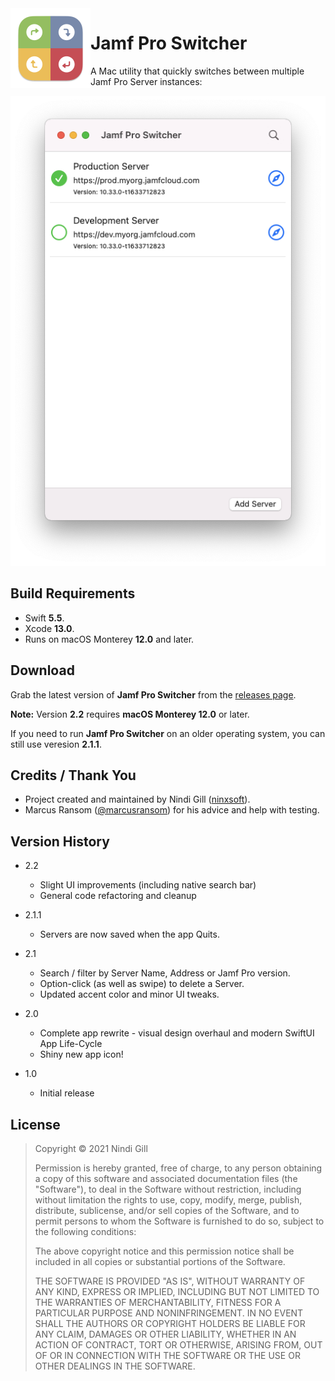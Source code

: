 <img align="left" width="128" height="128" src="Readme%20Resources/App%20Icon.png">

# Jamf Pro Switcher

A Mac utility that quickly switches between multiple Jamf Pro Server instances:

![Jamf Pro Switcher](Readme%20Resources/Jamf%20Pro%20Switcher.png)

## Build Requirements

- Swift **5.5**.
- Xcode **13.0**.
- Runs on macOS Monterey **12.0** and later.

## Download

Grab the latest version of **Jamf Pro Switcher** from the [releases page](https://github.com/ninxsoft/JamfProSwitcher/releases).

**Note:** Version **2.2** requires **macOS Monterey 12.0** or later.

If you need to run **Jamf Pro Switcher** on an older operating system, you can still use veresion **2.1.1**.

## Credits / Thank You

- Project created and maintained by Nindi Gill ([ninxsoft](https://github.com/ninxsoft)).
- Marcus Ransom ([@marcusransom](https://twitter.com/marcusransom)) for his advice and help with testing.

## Version History

- 2.2

  - Slight UI improvements (including native search bar)
  - General code refactoring and cleanup

- 2.1.1

  - Servers are now saved when the app Quits.

- 2.1

  - Search / filter by Server Name, Address or Jamf Pro version.
  - Option-click (as well as swipe) to delete a Server.
  - Updated accent color and minor UI tweaks.

- 2.0

  - Complete app rewrite - visual design overhaul and modern SwiftUI App Life-Cycle
  - Shiny new app icon!

- 1.0

  - Initial release

## License

> Copyright © 2021 Nindi Gill
>
> Permission is hereby granted, free of charge, to any person obtaining a copy
> of this software and associated documentation files (the "Software"), to deal
> in the Software without restriction, including without limitation the rights
> to use, copy, modify, merge, publish, distribute, sublicense, and/or sell
> copies of the Software, and to permit persons to whom the Software is
> furnished to do so, subject to the following conditions:
>
> The above copyright notice and this permission notice shall be included in all
> copies or substantial portions of the Software.
>
> THE SOFTWARE IS PROVIDED "AS IS", WITHOUT WARRANTY OF ANY KIND, EXPRESS OR
> IMPLIED, INCLUDING BUT NOT LIMITED TO THE WARRANTIES OF MERCHANTABILITY,
> FITNESS FOR A PARTICULAR PURPOSE AND NONINFRINGEMENT. IN NO EVENT SHALL THE
> AUTHORS OR COPYRIGHT HOLDERS BE LIABLE FOR ANY CLAIM, DAMAGES OR OTHER
> LIABILITY, WHETHER IN AN ACTION OF CONTRACT, TORT OR OTHERWISE, ARISING FROM,
> OUT OF OR IN CONNECTION WITH THE SOFTWARE OR THE USE OR OTHER DEALINGS IN THE
> SOFTWARE.
